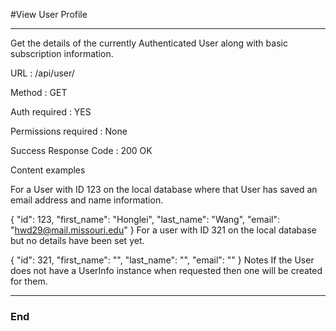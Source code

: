 #View User Profile 

------------

Get the details of the currently Authenticated User along with basic subscription information.

URL : /api/user/

Method : GET

Auth required : YES

Permissions required : None

Success Response
Code : 200 OK

Content examples

For a User with ID 123 on the local database where that User has saved an email address and name information.

{
    "id": 123,
    "first_name": "Honglei",
    "last_name": "Wang",
    "email": "hwd29@mail.missouri.edu"
}
For a user with ID 321 on the local database but no details have been set yet.

{
    "id": 321,
    "first_name": "",
    "last_name": "",
    "email": ""
}
Notes
If the User does not have a UserInfo instance when requested then one will be created for them.


------------

### End